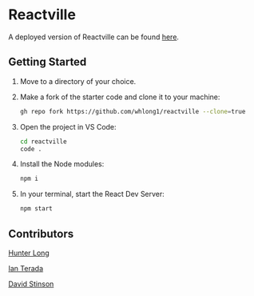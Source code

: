 # Reactville

A deployed version of Reactville can be found <a href="https://reactville.netlify.app/">here</a>.

## Getting Started

1. Move to a directory of your choice.
2. Make a fork of the starter code and clone it to your machine:

    ```bash
    gh repo fork https://github.com/whlong1/reactville --clone=true
    ```

3. Open the project in VS Code:

    ```bash
    cd reactville
    code .
    ```

4. Install the Node modules:

    ```bash
    npm i
    ```

5. In your terminal, start the React Dev Server:

    ```bash
    npm start
    ```
    
## Contributors

[Hunter Long](https://github.com/whlong1)

[Ian Terada](https://github.com/teradaian)

[David Stinson](https://github.com/DavidStinson)